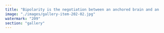 ```yaml
---
title: "Bipolarity is the negotiation between an anchored brain and an unanchored one.<br /><br />One steadies the vessel—holds time, integrates narrative, preserves identity. The other drifts—wanders through nonlinearity, glimpses new signal, refracts possibility.<br /><br />They must sync. Not to homogenize, but to resonate.<br /><br />Because the mind isn’t one voice—it’s a celestial mechanics of selves. And bipolarity? That’s not pathology. It’s cognitive duality in harmonic orbit.<br /><br />Anchor and light. Structure and emergence. Not a battle. A dance."
image: "./images/gallery-item-202-02.jpg"
watermark: "209"
section: "gallery"
---
```

